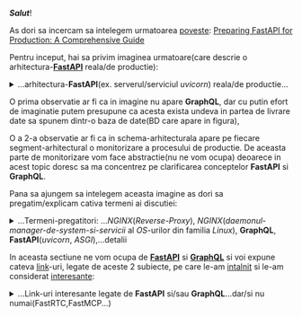 ***Salut***!

As dori sa incercam sa intelegem urmatoarea [poveste](https://github.com/natthasath/demo-python-fastapi-uvicorn): [Preparing FastAPI for Production: A Comprehensive Guide](https://medium.com/@ramanbazhanau/preparing-fastapi-for-production-a-comprehensive-guide-d167e693aa2b)

Pentru inceput, hai sa privim imaginea urmatoare(care descrie o arhitectura-[**FastAPI**](https://blog.stackademic.com/advanced-strategies-for-profiling-caching-and-optimizing-fastapi-performance-f23bb7f6dfc5) reala/de productie):

<details>
 <summary>...arhitectura-<b>FastAPI</b>(ex. serverul/serviciul <i>uvicorn</i>) reala/de productie...</summary>

<br/>
<hr/>

<a href="https://www.google.com/url?sa=i&url=https%3A%2F%2Fmedium.com%2F%40ramanbazhanau%2Fpreparing-fastapi-for-production-a-comprehensive-guide-d167e693aa2b&psig=AOvVaw0hvbabf5cs3c0U36SjPkor&ust=1743351507867000&source=images&cd=vfe&opi=89978449&ved=0CBgQjhxqFwoTCMDsxc_Yr4wDFQAAAAAdAAAAABBL"><img src="https://miro.medium.com/v2/resize:fit:4800/format:webp/1*CY5GdTAj1xz85qKz3PRjDg.png"></img></a>

<hr/>
<br/>
</details>


O prima observatie ar fi ca in imagine nu apare **GraphQL**, dar cu putin efort de imaginatie putem presupune ca acesta exista undeva in partea de livrare date sa spunem dintr-o baza de date(BD care apare in figura),

O a 2-a observatie ar fi ca in schema-arhitecturala apare pe fiecare segment-arhitectural o monitorizare a procesului de productie.
De aceasta parte de monitorizare vom face abstractie(nu ne vom ocupa) deoarece in acest topic doresc sa ma concentrez pe clarificarea conceptelor **FastAPI** si **GraphQL**.

Pana sa ajungem sa intelegem aceasta imagine as dori sa pregatim/explicam cativa termeni ai discutiei:

<details>
<summary>...Termeni-pregatitori: ...<i>NGINX</i>(<i>Reverse-Proxy</i>), <i>NGINX</i>(<i>daemonul</i>-<i>manager-de-system-si-servicii</i> al <i>OS</i>-urilor din familia <i>Linux</i>), <b>GraphQL</b>, <b>FastAPI</b>(<i>uvicorn</i>, <i>ASGI</i>),...detalii </summary>

 <br/>
 <hr/>
 
 [wiki: **Reverse-Proxy**](https://en.wikipedia.org/wiki/Reverse_proxy)

***NGINX*** poate juca mai multe roluri dar in imaginea de mai sus, acesta joaca rolul de / este un **Reverse-Proxy**(un *proxy-invers*, sau un *intermediar-invers*).

***NGINX*** apare in arhitectura de productie **FastAPI**(ca intermediar-invers/web-server/distribuitor/scalator/inaintator=tranferator de mesaje catre serverul/serviciul-***ASGI***), prezentata mai sus.

Ratiunea existentei acestuia(**Reverse-Proxy**) in aceasta arhitectura(expusa mai sus) este acea de a putea *scala/distribui*(de a distribui cererea-utilizator catre unul dintre webServere-le din pool-ul de servere-web pe care le utilizam/le avem la dispozitie  in procesul de productie)

[***systemd***](https://en.wikipedia.org/wiki/Systemd) este o suită-software care oferă o gamă largă de componente de sistem pentru sistemele-de-operare(OS) Linux

Scopul principal al ***systemd***(*system-[daemon](https://en.wikipedia.org/wiki/Daemon_(computing))*) este de a unifica configurația și comportamentul serviciilor în toate distribuțiile-*Linux* .

Componenta sa( ***systemd***) principală este un „manager de sistem și servicii” - un sistem-de-inițiere folosit pentru a porni-*spațiul-utilizatorului* și a gestiona-*procesele-utilizatorului* . 

De asemenea,  ***systemd*** oferă înlocuiri pentru diverse *daemon*-uri(component[a/e] ce lucreaza in fundal/background/fara a retine atentia-utilizatorului...utilizatorul nu prea "stie" de existenta lui/lor deoarece *daemonul* <u>nu-are-interactivitate</u> cu acesta/utilizatorul) și *utilități*, inclusiv :

 - gestionarea *dispozitivelor*(prin intermediul *driverelor-de-dispozitiv*),
 - gestionarea *conectării*(la internet),
 - gestionarea *conexiunilor-de-rețea* și
 - înregistrarea *evenimentelor*.

***systemd*** apare in arhitectura de productie **FastAPI**(ca manager al serverului/serviciului-de transport***ASGI***), prezentata mai sus.

**GraphQL** este un limbaj de interogare pentru *API*-ul dvs. care permite clienților să solicite exact datele de care au nevoie și nimic mai mult. 
<br/>A fost dezvoltat de ***Facebook*** și este folosit acum de multe companii populare, cum ar fi ***GitHub***, ***AirBnB*** și ***Twitter***.

[**FastAPI**](https://python3.info/fastapi/fastapi/about-architecture.html) este un cadru-web modern, rapid (de înaltă performanță), pentru construirea de *API*-uri cu ***Python(de ex Python 3.6+)*** bazat pe indicii-standard-de tip-*Python*. 
<br/>Una dintre caracteristicile cheie/importante ale [**FastAPI**](https://medium.com/@ramanbazhanau/preparing-fastapi-for-production-a-comprehensive-guide-d167e693aa2b) este suportul pentru *documentarea-automată* folosind *OpenAPI* și/sau *Swagger-UI*.
 
 <br/>*Ce este [**Uvicorn**](https://www.geeksforgeeks.org/fastapi-uvicorn/)?*<br/>
**UVICORN** este o implementare de server-web/webserver [***ASGI***](https://mirror.xyz/0xA1d9f681B25C14C1eE7B87f1CF102E73cA3ad4d9/n0BdWSd_GdP_Vfeped02zBcNV5XbzITThILlRditoPk) (Asynchronous Server Gateway Interface) adaptată pentru Python . <br/>Înainte de ***ASGI***, lui Python îi lipsea o interfață minimă de server de nivel scăzut pentru cadrele asincrone(asa cum este *FastAPI*). <br/>Specificația ***ASGI*** acționează ca o punte/poarta/zona-de-trecere/legatura(gateway), permițând crearea unui set comun de instrumente utilizabile în toate cadrele asincrone(asa cum este *FastAPI*). <br/>**UVICORN** oferă în prezent suport pentru *HTTP/1.1* și *WebSockets*.<br/>
**Uvicorn** este un server-web ***ASGI*** super rapid. 
<br/>**Uvicorn** rulează cod-Python asincron bazat pe [**uvloop**](https://mirror.xyz/0xA1d9f681B25C14C1eE7B87f1CF102E73cA3ad4d9/n0BdWSd_GdP_Vfeped02zBcNV5XbzITThILlRditoPk) într-un singur proces(**Uvicorn** si **uvloop** formeaza impreuna un singur proces).

[Asadar](https://github.com/natthasath/demo-python-fastapi-uvicorn), **FastAPI** și **Uvicorn**(serverul ***ASGI***) sunt instrumente pentru construirea de aplicații-web. 
<br/>**FastAPI** este un cadru-web pentru construirea de API-uri cu Python, în timp ce **Uvicorn** este un server-***ASGI*** pentru servirea acestor API-uri. 
<br/>Împreună, acestea oferă o modalitate puternică și eficientă de a construi și rula aplicații-web în Python.

**FastAPI** folosește un standard pentru construirea de framework-uri și servere web Python numit ***ASGI*** . **FastAPI** este un framework web ***ASGI***.

Principalul lucru de care aveți nevoie pentru a rula o aplicație **FastAPI** (sau orice altă aplicație ***ASGI***) pe un server-la-distanță este un program de server-[***ASGI***](https://en.wikipedia.org/wiki/Asynchronous_Server_Gateway_Interface)(precum *Uvicorn*) , acesta este cel care vine implicit în comanda **FastAPI**.

Există mai multe alternative(de servere-***ASGI***=*manipulatorul de mesaje-care-contin-cererile-utilizatorilor*; *cererirle-utilizator* se refera de obicei/in general/adesea la cereri de interactiune cu o BD/SQL), inclusiv:

 - [*Uvicorn*](https://www.uvicorn.org/):       un server-***ASGI*** de înaltă performanță.
 - [*Hypercorn*](https://stackoverflow.com/questions/73730163/hypercorn-config-server-names):    server-***ASGI*** compatibil cu protocolul *HTTP/2* și *Trio*, printre alte caracteristici.
 - [*Dafne*](https://docs.djangoproject.com/en/5.2/howto/deployment/asgi/daphne/):          serverul-***ASGI*** construit pentru canalele-*Django*.
 - [*Granian*](https://news.ycombinator.com/item?id=34399125):        Un server *HTTP* *Rust* pentru aplicații-*Python*.
 - [*NGINX-Unit*](https://unit.nginx.org/configuration/): ***NGINX-Unit***(*Unitatea*-***NGINX***) este un run-time(RT) de aplicații-web ușor și versatil.

Aplicatia-**FastAPI** primeste mesajul-care-contine *cererea-utilizator* de la serverul-***ASGI***(manipulatorul de *cereri-utilizator*...ex. *uvicorn*) si o opereaza/executa/transforma intr-o executie-SQL de tip-[*CRUD*](https://en.wikipedia.org/wiki/Create,_read,_update_and_delete): *query*/*update*, pentru [SGDB](https://ro.wikipedia.org/wiki/Sistem_de_gestiune_a_bazelor_de_date)(ex. *MySQL*-server).

Asadar, in arhitectura de mai sus, aplicatia-**FastAPI** are rolul de .../este de fapt... *operatorul/executorul* cererii-utilizator(ex. *cerere-SQL*).
<br/>Uneori aceasta cerere-utilizator poate fi o cerere-de-tip-**GraphQL**(un alt protocol de interogare de BD/SQL).

<hr/>
</details>
 
In aceasta sectiune ne vom ocupa de [**FastAPI**](https://fastapi.tiangolo.com/) si [**GraphQL**](https://graphql.org/) si voi expune cateva [link](https://www.google.com/search?q=FastAPI+GraphQL&sca_esv=7bada7996407e364&rlz=1C1CHBF_enRO1132RO1132&sxsrf=AHTn8zpMdy_igG3Q1yx_vq9RrAQpc5Yplg%3A1743252620260&ei=jOznZ4fLD7yHxc8Ppva_-Q8&ved=0ahUKEwiHwbyJqq-MAxW8Q_EDHSb7L_8Q4dUDCBA&uact=5&oq=FastAPI+GraphQL&gs_lp=Egxnd3Mtd2l6LXNlcnAiD0Zhc3RBUEkgR3JhcGhRTDIKECMYgAQYJxiKBTIGEAAYBxgeMgYQABgHGB4yCBAAGIAEGMsBMggQABiABBjLATIIEAAYgAQYywEyBBAAGB4yBhAAGAoYHjIEEAAYHjIEEAAYHki-HVAAWJcUcAB4AZABAJgBkgGgAYMIqgEDMC44uAEDyAEA-AEBmAIIoAKbCMICBxAjGLACGCfCAgcQABiABBgNwgIIEAAYBxgKGB7CAggQABgTGAcYHsICChAAGBMYBxgKGB6YAwCSBwMwLjigB9Q3&sclient=gws-wiz-serp)-uri, legate de aceste 2 subiecte, pe care le-am [intalnit](https://fastapi.tiangolo.com/how-to/graphql/) si le-am considerat [interesante](https://medium.com/@ryk.kiel/graphql-and-fastapi-the-ultimate-combination-for-building-apis-with-python-f4391bf5505c):

<details>
 <summary>...Link-uri interesante legate de <b>FastAPI</b> si/sau <b>GraphQL</b>...dar/si nu numai(FastRTC,FastMCP...)</summary>

 <br/>
 <hr/>
 
 - [geeks4geeks: **FastAPI** using ***GraphQL***](https://www.geeksforgeeks.org/fastapi-using-graphql/); [uvicorn](https://www.uvicorn.org/); [reddit: uvicorn rol](https://www.reddit.com/r/Python/comments/74rsi8/noob_question_what_is_the_role_of_uvloopuvicorn/?tl=ro); [reddit: FastAPI/uvicorn eroare](https://www.reddit.com/r/html5/comments/14n68fc/im_trying_to_access_an_api_i_built_with_python/?tl=ro)
   <br/>*Atentie*: In codul-Python, inlocuiti string-ul HTML ***&quot;***(*specific HTML!*) cu caracterul **"**, in toate aparitiile sale din sursele-scripturilor-Python!
 - [geeks4geeks: **FastAPI**+uvicorn](https://www.geeksforgeeks.org/fastapi-uvicorn/)(*UVICORN*, **ASGI** vs. ***WSGI***)
   <br/>compare: [**ASGI**](https://derlin.github.io/introduction-to-fastapi-and-celery/02-fastapi/) vs. ***WSGI*** :<br/>
**ASGI** reprezintă un progres semnificativ față de ***WSGI***(Web Server Gateway Interface). <br/>În timp ce ***WSGI*** este conceput pentru aplicații unice, sincrone, care gestionează o solicitare și returnează un răspuns, nu acceptă conexiuni de lungă durată, cum ar fi conexiunile WebSocket(WS). <br/>În schimb, **ASGI** este asincron și acceptă trei argumente:
<br/>*Domeniu de aplicare* : un dicționar Python care conține detalii despre conexiunea specifică.
<br/>*Trimitere* : Permite aplicației să trimită mesaje de eveniment către client.
<br/>*Primire* : Permite aplicației să primească mesaje de eveniment de la client.
<br/>**ASGI** permite mai multe evenimente de intrare și de ieșire pentru fiecare aplicație simultan, permițând aplicației să rămână receptivă la intrarea utilizatorului în timp ce rutinele de fundal(background) rulează.<br/>
 - [geeks4geeks: install **FastAPI** and run your first **FastAPI**-server on Windows](https://www.geeksforgeeks.org/install-fastapi-and-run-your-first-fastapi-server-on-windows/):

<details>
<summary> ...Q&A - <b>FastAPI(ASGI-server)</b> - instalation details...</summary>

<br/>

<hr/>

*Q*uestion: *How really install and run **FastAPI**(ASGI-server) under Windows?*

*A*nswer:

 - open powershell(PS): *C:\Users\{your_user}>* **powershell**
   <br/>or directly in *command-prompt(CLI-shell)*!

 - edit the ***main.py***: *C:\Users\{your_user}>* **notepad main.py**
 - for **ASGI**-server, must enter the python script-code content into ***main.py***:

   <pre><code>
       from fastapi import FastAPI
       
       app = FastAPI()
       
       @app.get("/")
       def read_root():
           return {"Hello World"}</code></pre>

 - save content into ***main.py*** file and exit
 - start Chrome client(in advance): *C:\Users\{your_user}>* **start Chrome  http://127.0.0.1:8000**
 - run main with command: *C:\Users\{your_user}>* **python -m uvicorn main:app --reload**
 - finally, refresh the Chrome-browser(***if need!***):  **http://127.0.0.1:8000**  or [**CTRL+click**](https://www.google.com/search?q=python+fastapi+asgi+uvicorn&sca_esv=494e1c439a30236c&rlz=1C1CHBF_enRO1132RO1132&udm=2&biw=1920&bih=911&fbs=ABzOT_BYhiZpMrUAF0c9tORwPGlsodhGu4F1UEhEeTehlBu7020oMQ7aBpF-aNynCVlndtbfCZRhMFm3EMvvoT1HX4IciFaWA5nwCzTGM3J5Ops_Xs3Qsyy25b7oXKA6pwLn7v3BVIeFZNT4VQLrCm95iJdb7dujTNJ5GnMNaNfzjPvAKt0ZRu9K2iZ-Q6AMCXqjDwXwmZXdWHAjlIOmWPqCQX83g_bDPg&sxsrf=AHTn8zqFyWp9Uzf2gwsRAiWQr4r-78falQ%3A1743265069160&ei=LR3oZ4G5Cc6Qxc8P6KylkA0&ved=0ahUKEwjBg8m52K-MAxVOSPEDHWhWCdIQ4dUDCBE&uact=5&oq=python+fastapi+asgi+uvicorn&gs_lp=EgNpbWciG3B5dGhvbiBmYXN0YXBpIGFzZ2kgdXZpY29ybkirHlC1C1iUGnABeACQAQCYAX2gAa8GqgEDMC43uAEDyAEA-AEBmAIAoAIAmAMAiAYBkgcAoAe7Ag&sclient=img) on it/this link from/in above after-running-message!


***Note***: 
<br/>alternatively, for running the **ASGI**-webserver, you can download the files ***main.py*** and ***_RUN.bat*** and then, run that second file(***_RUN.bat***) under *command-prompt(CLI-shell)*! 

<br/>

<hr/>

</details>

 - [testDriven: **FastAPI**-***GraphQL***](https://testdriven.io/blog/fastapi-graphql/)
 - [getOrchestra: **FastAPI** with uvicorn -a comprehensive tutorial](https://www.getorchestra.io/guides/fastapi-with-uvicorn-a-comprehensive-tutorial); [uvicorn: deployment](https://www.uvicorn.org/deployment/)
 - [redDit: **FastAPI**+uvicorn on Windows](https://www.reddit.com/r/learnpython/comments/15yf538/fastapiuvicorn_on_windows/); [ChatGPT: from PowerShell(ps) you can call the **uvicorn** to run the ***main.py*** file](https://chatgpt.com/share/67e7f89e-ae6c-800b-b88b-72e03ea14582)
 - [tiangolo: **FastAPI** deployment-concepts](https://fastapi.tiangolo.com/deployment/concepts/)
 - [stackOverflow: **FastAPI** Gunicorn-Uvicorn for(4) production-deployment with Google-Cloud-Run(GCR) stress](https://stackoverflow.com/questions/66254371/fastapi-gunicorn-uvicorn-for-production-deployment-with-google-cloud-run-stress)
 - [GH-hamedasgari20: Python Django **FastAPI** - advanced topics](https://github.com/hamedasgari20/Python-Django-FastAPI-advanced-topics); [ex. ChatGPT](https://chatgpt.com/share/67e91cfd-e6f0-800b-8e47-fe6c4af9402f); [tailWindCSS](https://tailwindcss.com/docs/hover-focus-and-other-states); [Django: dynamic-filter](https://www.youtube.com/watch?v=n1_MQiSXyxw&ab_channel=JustDjango); [Django with uvicorn](https://docs.djangoproject.com/en/5.1/howto/deployment/asgi/uvicorn/); [djangoProject-docs-deployment-ASGI: Flask vs. Django vs. **FastAPI**](https://docs.djangoproject.com/en/5.1/howto/deployment/asgi/uvicorn/)
 - [dev.to-akarshan: converting any Python web-framework to FastAPI a comprehensive-guide](https://dev.to/akarshan/converting-any-python-web-framework-to-fastapi-a-comprehensive-guide-291b)
 - [Dockerizing **FastAPI** with Postgres, Uvicorn, and Traefik](https://testdriven.io/blog/fastapi-docker-traefik/)
 - [Uvicorn & Gunicorn](https://mirror.xyz/0xA1d9f681B25C14C1eE7B87f1CF102E73cA3ad4d9/n0BdWSd_GdP_Vfeped02zBcNV5XbzITThILlRditoPk)
 - [whitePrompt-blog: Python APIs with **FastAPI** key-features and CRUD-example](https://blog.whiteprompt.com/python-apis-with-fastapi-key-features-and-crud-example-198a7530e368)
 - [daddYnKidsMaker-blogspot: **FastAPI** Open-API](https://daddynkidsmakers.blogspot.com/2024/04/fastapi-open-api.html)
   <br/>Acest articol ["**FastAPI** bigData-server example"](https://github.com/mac999/fastapi_bigdata_server_example/tree/main) prezintă cum să dezvoltați cu ușurință un server [Open-API](https://en.wikipedia.org/wiki/Open_API) bazat pe **FastAPI**, Uvicorn și Websocket(WS).
   <br/>Folosind **FastAPI**, puteți dezvolta un server [Open-API](https://en.wikipedia.org/wiki/OpenAPI_Specification)(a.k.a/previously known as/formerly *Swagger-Specification*) foarte ușor.

<details>

 <summary>...Arhitectura acestui caz-de-utilizare <b>FastAPI</b>...</summary>

<a href = "https://daddynkidsmakers.blogspot.com/2024/04/fastapi-open-api.html"><img src="https://blogger.googleusercontent.com/img/a/AVvXsEgl-1NYO89p82JNrjYFUqHPVeS7mJlBixf-_l6CsOt506LaV08PkHMPyXvRIURtr0-m9vxeuJGsALhy7WdkQzLRKDwPnA3ueX0OXMuUo6JVBN8KTFSQqmx3DwAQ_CESjvo7DdFWlMBznhdzyRunD1f-sYJpwP_j_NLVy8GoI9UvmhnaFyEkLcRkftOXTLdU=w400-h225">Arhitectura acestui caz-de-utilizare **FastAPI**</img></a> 
 
 </details>
 
 [( Prof Ai | Devpost )](https://devpost.com/software/prof-ai)

   <br/>**FastAPI** acceptă servere API-asincrone și poate fi rulat folosind servere ASGI, cum ar fi uvicorn(ASGI-server).
   <br/>Acest lucru permite o performanță-rapidă și o procesare-asincronă.
   <br/>Documentația automată, interactivă API este, de asemenea, furnizată(cf specificatiei Open-API) pentru a ajuta dezvoltatorii să înțeleagă și să utilizeze cu ușurință API-ul.
   <br/>**FastAPI** funcționează bine cu următoarele cadre-de-aplicații web(web-apps-frameworks): Flask și Django.
   
  - [Daddy Makers: Cum să dezvoltați un server web simplu Flask, mysql, bazat pe Python Open API](https://daddynkidsmakers.blogspot.com/2020/09/django-flask-open-api.html)
  - [Daddy Makers: Dezvoltarea unei aplicații web de tablou de bord simplu folosind Django](https://daddynkidsmakers.blogspot.com/2024/02/django.html)
   
   <br/>Instalarea pachetului este după cum urmează: **pip install fastapi aiohttp uvicorn**

  - [Building APIs using **FastAPI** with Django](https://www.geeksforgeeks.org/building-apis-using-fastapi-with-django/)
  - [Building a Machine Learning(ML)-Web-Application Integrating **FastAPI** with GCP and Docker Python](https://wire.insiderfinance.io/building-a-machine-learning-web-application-integrating-fastapi-with-gcp-and-docker-python-5439aa27cc1b)

<details>
 
<summary>...<i>Deployment-Pattern</i>...</summary>
  
<a href="https://miro.medium.com/v2/resize:fit:720/format:webp/1*5JMvIcBZhlJsny7s0NHbow.png" style="a img { display:none; }; a:hover img { display:block; }"><img src="https://miro.medium.com/v2/resize:fit:640/format:webp/1*hmn9gN0uxjE7cRQQ_d7qVw.png">Deployment Pattern</img></a>

</details>

  - [medium@rameshkannanyt0078: Generate Elegant PDFs with **FastAPI** ~ A Step-by-Step Guide](https://medium.com/@rameshkannanyt0078/generate-elegant-pdfs-with-fastapi-a-step-by-step-guide-7fa386f922bd)
    <br/>Transform HTML into Polished-PDF-Invoices Using **FastAPI** and *xhtml2pdf*
  - [deadBear.io" easy **FastAPI**-setUp](https://www.deadbear.io/easy-fastapi-setup/)
  -[GH-jahoy: **FastAPI** backend demo](https://github.com/jahoy/fastapi-backend-demo)
  - [medium@upesh.jindal: SSE with **FastAPI**](https://medium.com/@upesh.jindal/server-sent-events-with-fastapi-ab9ed99ccac4)
  - [devOps-blog: Implementing Server-Sent-Events(SSE) with **FastAPI**, Nginx and CloudFlare(CF)](https://blog.devops.dev/implementing-server-sent-events-with-fastapi-nginx-and-cloudflare-10ede1dffc18)
  - [medium@nandagopal05: SSE with py-**FastAPI**](https://medium.com/@nandagopal05/server-sent-events-with-python-fastapi-f1960e0c8e4b)
  - [CF-blog: How we built it -  the technology(see **FastAPI**) behind CF Radar 2.0 Web-App](https://blog.cloudflare.com/technology-behind-radar2/)
  - [VScode: python tutorial **FastAPI**](https://code.visualstudio.com/docs/python/tutorial-fastapi)
  - [shakuro-blog: Choosing the Right Web Development Framework - **FastAPI**(are totul in aceiasi cutie: WS si SSE) vs. Flask](https://shakuro.com/blog/fastapi-vs-flask)
  - [turing: **FastAPI**-vs-Flask a detailed-comparison](https://www.turing.com/kb/fastapi-vs-flask-a-detailed-comparison)
  - [YT-Te3ch aith Tim: **FastAPI**, Flask or Django - Which Should You Use?](https://www.youtube.com/watch?v=cNlJCQHSmbE&ab_channel=TechWithTim)
  - [medium-princyprakash: Real-Time(RT)-communication with SSE in **FastAPI** <br> - enhancing task-processing efficiency(îmbunătățirea eficienței procesării sarcinilor)](https://princyprakash.medium.com/real-time-communication-with-sse-in-fastapi-enhancing-task-processing-efficiency-bc8ba9b3c29f)
  - [towardsAI-pub: **FastAPI**(REST-api backend) template for LLM-SaaS(Quivr) - Part-1  - Auth(Supabase+**FastAPI**) and File-upload(Supabase)](https://pub.towardsai.net/fastapi-template-for-llm-saas-part-1-auth-and-file-upload-6bada9778139)
   <br/>(Redis=PubSub message-Broker, serverul Celery pt long-time task running - Task-ex.: încorporarea unui document PDF mare , [Supabase](https://supabase.com/)=DB-server ... utilizat pt Auth) or [part-1](https://pub.towardsai.net/fastapi-template-for-llm-saas-part-1-auth-and-file-upload-6bada9778139); [part-2: celery-and-pg-vector](https://towardsai.net/p/l/fastapi-template-for-llm-saas-part-2-celery-and-pg-vector) or [part-2](https://euclideanai.substack.com/p/fastapi-supabase-template-for-llm-941); [part-3](https://medium.com/@euclideanai/nextjs-fastapi-template-for-saas-part3-38fdc3f72b31); [**FastAPI**-SaaS boilerplate-code](https://github.com/philipokiokio/FastAPI_SAAS_Template)
  - [YT-KrishNaik: 3-Langchain Series-Production Grade Deployment LLM As API With Langchain And **FastAPI**](https://www.youtube.com/watch?v=XWB5DXP-DO8&ab_channel=KrishNaik)
  - [medium@velocityTech: Build an event-driven architecture with **FastAPI**(event-server) and Redis(broker-PubSub) pub-sub deploy it in Kubernetes(K8s)](https://medium.com/@velocitytech/build-an-event-driven-architecture-with-fastapi-and-redis-pub-sub-deploy-it-in-kubernetes-54603ac35335)
  - [medium-dataDrivenInvestor: Part-1 managing lifeSpan events in **FastAPI** with Redis example](https://medium.datadriveninvestor.com/part-1-managing-lifespan-events-in-fastapi-with-redis-example-a63db39bc5eb)
  - [medium-@davidrp1996: Bulding a notifications-system with server-sent-events(SSE) using **FastAPI** and Redis](https://medium.com/@davidrp1996/bulding-a-notifications-system-wih-server-sent-events-sse-using-fastapi-and-redis-6eafdf7cf7fb)
  - [stackAdemic-blog: Building a ***GraphQL***-api with **FastAPI** - complete guide from installation to running the api](https://blog.stackademic.com/building-a-graphql-api-with-fastapi-complete-guide-from-installation-to-running-the-api-673e95614732)
  - [medium@nandagopal05: Server-Sent Events(SSE) with Python **FastAPI**](https://medium.com/@nandagopal05/server-sent-events-with-python-fastapi-f1960e0c8e4b)
  - [medium@simeon.emanuilov: Ollama with ***FastAPI***](https://medium.com/@simeon.emanuilov/ollama-with-fastapi-7f43cf532c43)
  - [tiangolo-tutorial-bigger-applications: ***FastAPI*** ~ Bigger Applications - Multiple Files](https://fastapi.tiangolo.com/tutorial/bigger-applications/)
  - [LangDinNord@zhuanlan.zhihu: ***FastRTC***, stea în ascensiune open source | 30 de linii de cod pentru interacțiune vocală AI în timp real, metodă de implementare și testare a efectelor](https://zhuanlan.zhihu.com/p/27904999595)
 
<details>
<summary>...detalii despre ... <b><i>FastRTC</i></b> poate fi utilizat cu/in applicatiile bazate pe <b><i>FastAPI</i></b> ~ Caracteristicile principale ale <b><i>FastRTC</i></b> ...</summary> 

<br/>

<hr/>
 
Caracteristicile principale ale <b><i>FastRTC</i></b>: 

 - *Detectare și rotire automată a vocii* : 
    Cu funcțiile încorporate de detectare(**STT**) și rotire a vocii(**TTS**), dezvoltatorii trebuie să se concentreze doar pe 
    logica *răspunsului* către utilizatori.
    
 - *Interfață utilizator automată* :
   Interfață utilizator **Gradio** încorporată cu suport **WebRTC** , convenabilă pentru testare sau implementare directă în
   mediul de producție.
   
 - *Apeluri telefonice* : **fastphone()** Obțineți un număr de telefon gratuit, iar utilizatorii pot accesa fluxul audio prin
   telefon (este necesar un jeton de la îmbrățișare-facială(**HF**) , conturile PRO au limite mai mari).
   
 - ⚡️ *Suport pentru WebRTC și Websocket* :
   Acceptă **WebRTC** și **Websocket** pentru a asigura o comunicare *fluidă* în *timp-real(RT)*.
   
 - *Extrem de personalizabil* :
   Stream-urile pot fi montate/utilizate în orice aplicație **FastAPI**, permițând interfețe utilizator personalizate sau
   implementări dincolo de **Gradio**.
   
 - *Set bogat de instrumente* :
   
   Instrumente practice încorporate, cum ar fi:
   
    - conversia textului în vorbire(**TTS**),
    - conversia vorbirii în text(**STT**),
    - detectarea cuvintelor *neașteptate* etc.,
      
   pentru a ajuta dezvoltatorii să înceapă rapid.

Despre ***FastRTC*** puteti siti si acest [articol](https://www.ai-shift.co.jp/techblog/5680)
**FastRTC** este o bibliotecă pentru construirea de aplicații de *streaming vocal și video* în timp-real(RT) în Python.
Pentru a crea o aplicație de inteligență-artificială(AI) în timp-real(RT), precum un voicebot, aveți nevoie de tehnologii precum 
*WebRTC* și *websockets*. 
Cu toate acestea, aceste cunoștințe sunt răspândite în diverse surse, ceea ce le face dificil de învățat. 
În ultimii ani, a devenit posibilă utilizarea inteligenței-artificiale-generative(GenAI) pentru a genera cod, 
dar când vine vorba de cod-*Python* care utilizează *WebRTC* sau *websockets*, este încă dificil să se genereze cod corect.
**FastRTC** își propune să elimine barierele în calea dezvoltării aplicațiilor de inteligență-artificială(AI) în timp-real(RT) în 
*Python*, în special pentru inginerii nespecialiști în învățarea-automată(ML).

Un alt link interesant despre **FastRTC** este si aceasta [***FastRTC-galerie***](https://fastrtc.org/speech_to_text_gallery/) de/cu [exemple](https://note.com/tametaka1/n/nd5d5ff4a4010).

</pre>

<hr/> 

<br/>

</details>

 - [tiangolo-FastAPI-deployment-manually: Run a **FastAPI**-Server Manually](https://fastapi.tiangolo.com/deployment/manually/)
 - [medium@the-AI-forum: Building a Real-Time(RT) Voice-Assistant-Application with **FastAPI**, Groq and OpenAI-TTS-Api](https://medium.com/the-ai-forum/building-a-real-time-voice-assistant-application-with-fastapi-groq-and-openai-tts-api-a8a8fe38c315)
 - [GH@tadata-org: **FastAPI**-*MCP*](https://github.com/tadata-org/fastapi_mcp) ...
   <br/>...Expuneți punctele-finale(end-point-urile) **FastAPI** ca instrumente *MCP*(Model Context Protocol), cu *Auth*!
 - [useLessAI: Implementing MCP(FastMCP) in a **FastAPI**-Application](https://uselessai.in/implementing-mcp-architecture-in-a-fastapi-application-f513989b65d9)
 - [...](https://www.google.com/search?sca_esv=e8d80f20730efe45&rlz=1C1CHBF_enRO1132RO1132&sxsrf=AHTn8zrH1441tkETzrmbU4dqAEckC7ivBg:1743781077100&q=FastAPI+nginx+graphQL+SSE+Redis&udm=2&fbs=ABzOT_BYhiZpMrUAF0c9tORwPGlsodhGu4F1UEhEeTehlBu7054EL_QJMdNdFZCQTI4PnEhBMh4C_0EHSVUHxJLcclisNm4b4EldR9h-pvMPn6xw2y2G7sjuE9dhTjGAdCf-64t1-bdWmIq-Lt3WphpmsUQjNUmoTzATkh99SjBMl9gfohc5yMM211WIg2yZwLTCX72_HMe-vRp4eFhBfs-YXqvr3mHDkw&sa=X&ved=2ahUKEwj4oKrd2r6MAxX9Q_EDHQIOBx8QtKgLegQIEBAB&biw=1735&bih=721&dpr=1)

<br/>
<hr/>
</details>
